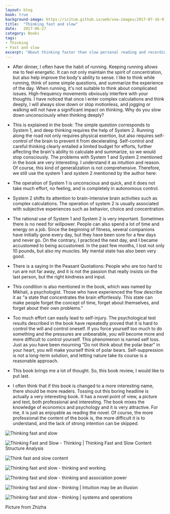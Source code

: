 ```yaml
---
layout: blog
book: true
background-image: https://icitum.github.io/web/soa-images/2017-07-16-91630214.jpg
title:  "Thinking fast and slow"
date:   2017-06-27
category: Books
tags:
- Thinking
- Fast and slow
excerpt: "About thinking faster than slow personal reading and recording"
---
```


- After dinner, I often have the habit of running. Keeping running allows me to feel energetic. It can not only maintain the spirit of concentration, but also help improve the body's ability to sense. I like to think while running, think of some simple questions, and summarize the experience of the day. When running, it's not suitable to think about complicated issues. High-frequency movements obviously interfere with your thoughts. I have noticed that once I enter complex calculations and think deeply, I will always slow down or stop motionless, and jogging or walking will not have a significant impact on thinking.
Why do you slow down unconsciously when thinking deeply?
 

- This is explained in the book: The simple question corresponds to System 1, and deep thinking requires the help of System 2. Running along the road not only requires physical exertion, but also requires self-control of the brain to prevent it from decelerating. Self-control and careful thinking clearly entailed a limited budget for efforts, further affecting the brain's ability to calculate and summarize, so we would stop consciously.
The problems with System 1 and System 2 mentioned in the book are very interesting. I understand it as intuition and reason. Of course, this kind of generalization is not comprehensive. Therefore, we still use the system 1 and system 2 mentioned by the author here:

- The operation of System 1 is unconscious and quick, and it does not take much effort, no feeling, and is completely in autonomous control.
- System 2 shifts its attention to brain-intensive brain activities such as complex calculations. The operation of system 2 is usually associated with subjective experiences such as behavior, choice and concentration.

- The rational use of System 1 and System 2 is very important. Sometimes there is no need for willpower. People can also spend a lot of time and energy on a job.
Since the beginning of fitness, several companions have initially gone every day, but they have been sore for a few days and never go. On the contrary, I practiced the next day, and I became accustomed to being accustomed. In the past few months, I lost not only 10 pounds, but also my muscles. My mental state has also been very good.

- There is a saying in the Peasant Quotations: People who are too hard to run are not far away, and it is not the passion that really insists on the last person, but the right kindness and input.

- This condition is also mentioned in the book, which was named by Mikhali, a psychologist. Those who have experienced the flow describe it as "a state that concentrates the brain effortlessly. This state can make people forget the concept of time, forget about themselves, and forget about their own problems."

- Too much effort can easily lead to self-injury. The psychological test results described in the book have repeatedly proved that it is hard to control the will and control oneself. If you force yourself too much to do something and the pressures are unbearable, you will become more and more difficult to control yourself. This phenomenon is named self loss. Just as you have been mourning "Do not think about the polar bear" in your heart, you will make yourself think of polar bears. Self-suppression is not a long-term solution, and letting nature take its course is a reasonable approach.

- This book brings me a lot of thought. So, this book review, I would like to put last.

- I often think that if this book is changed to a more interesting name, there should be more readers. Tossing out this boring headline is actually a very interesting book. It has a novel point of view, a picture and text, both professional and interesting. The book mixes the knowledge of economics and psychology and it is very attractive. For me, it is just as enjoyable as reading the novel. Of course, the more professional the content of the book is, the more difficult it is to understand, and the lack of strong intention can be skipped.





  [1]: http://ot1cc1u9t.bkt.clouddn.com/17-7-17/82525896.jpg
  
![Thinking fast and slow][1]


  [2]: http://ot1cc1u9t.bkt.clouddn.com/17-7-17/89133910.jpg
  
  ![Thinking Fast and Slow - Thinking | Thinking Fast and Slow Content Structure Analysis][2]


  [3]: http://ot1cc1u9t.bkt.clouddn.com/17-7-17/95785131.jpg
  
![Think fast and slow content][4]


  [4]: http://ot1cc1u9t.bkt.clouddn.com/17-7-17/5122410.jpg
  
![Thinking fast and slow - thinking and working][5]


  [5]: http://ot1cc1u9t.bkt.clouddn.com/17-7-17/78996389.jpg
  
 ![Thinking fast and slow - thinking and association power][6]


  [6]: http://ot1cc1u9t.bkt.clouddn.com/17-7-17/5122410.jpg
  
  ![Thinking fast and slow - thinking | Intuition may be an illusion][7]


  [7]: http://ot1cc1u9t.bkt.clouddn.com/17-7-17/75236228.jpg
  
  ![Thinking fast and slow - thinking | systems and operations][7]
  
  Picture from Zhizha